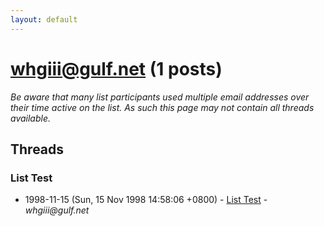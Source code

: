 ```yaml
---
layout: default
---
```


# whgiii@gulf.net (1 posts)

_Be aware that many list participants used multiple email addresses over their time active on the list. As such this page may not contain all threads available._

## Threads

### List Test
+ 1998-11-15 (Sun, 15 Nov 1998 14:58:06 +0800) - [List Test](/archive/1998/11/cce9e40202d383a53e53b6400d5be7ea480b3fd66ab524f213fb6bf3b88c0838) - _whgiii@gulf.net_

